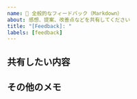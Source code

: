 ```yaml
---
name: 💬 全般的なフィードバック（Markdown）
about: 感想、提案、改善点などを共有してください
title: "[Feedback]: "
labels: [feedback]
---
```


## 共有したい内容

<!-- 良かった点、気になった点、改善してほしいことなど、何でも自由にご記入ください。
     例：テンプレートの構成がとても分かりやすいです。ダークモード対応もあると嬉しいかも。 -->

## その他のメモ

<!-- その他に共有したい背景や詳細があれば記入してください -->
